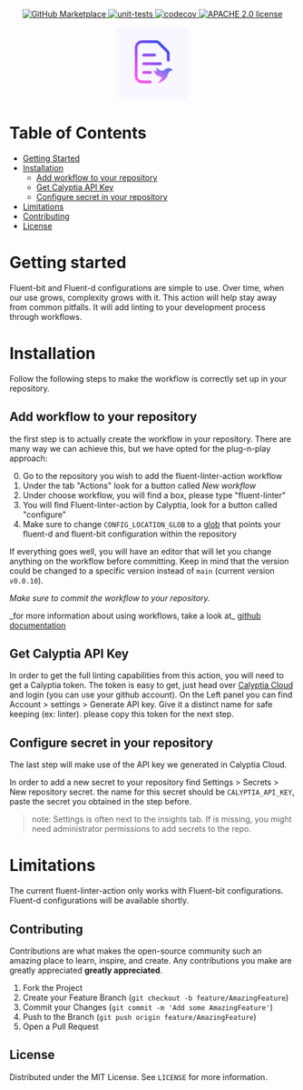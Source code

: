 <p align="center">
    <a href="https://github.com/marketplace/actions/fluent-linter-action">
      <img src="https://img.shields.io/badge/Marketplace-v2-undefined.svg?logo=github&logoColor=white&style=flat" alt="GitHub Marketplace" />
    </a>
    <a href="https://github.com/calyptia/fluent-lint-action/actions/workflows/unit-tests.yml">
      <img src="https://github.com/calyptia/fluent-linter-action/actions/workflows/unit-tests.yml/badge.svg" alt="unit-tests" />
    </a>
    <a href="https://codecov.io/gh/calyptia/fluent-linter-action">
      <img src="https://codecov.io/gh/calyptia/fluent-linter-action/branch/main/graph/badge.svg?token=48gHuQl8zV" alt="codecov" />
    </a>
  <a href="https://github.com/calyptia/fluent-linter-action/blob/main/LICENSE">
      <img src="https://img.shields.io/github/license/calyptia/fluent-linter-action" alt="APACHE 2.0 license" />
    </a>
</p>

<p align="center">
  <a href="https://github.com/calyptia/fluent-linter-action">
    <img src="logo.png" alt="Logo" width="128" height="128">
  </a>

  </p>

# Table of Contents

- [Getting Started](#getting-started)
- [Installation](#installation)
  - [Add workflow to your repository](#add-workflow-to-your-repository)
  - [Get Calyptia API Key](#get-calyptia-api-key)
  - [Configure secret in your repository](#configure-secret-in-your-repository)
- [Limitations](#limitations)
- [Contributing](#contributing)
- [License](#license)

# Getting started

Fluent-bit and Fluent-d configurations are simple to use. Over time, when our use grows, complexity grows with it. This action will help stay away from common pitfalls. It will add linting to your development process through workflows.

# Installation

Follow the following steps to make the workflow is correctly set up in your repository.

## Add workflow to your repository

the first step is to actually create the workflow in your repository. There are many way we can achieve this, but we have opted for the plug-n-play approach:

0. Go to the repository you wish to add the fluent-linter-action workflow
1. Under the tab "Actions" look for a button called _New workflow_
2. Under choose workflow, you will find a box, please type "fluent-linter"
3. You will find Fluent-linter-action by Calyptia, look for a button called "configure"
4. Make sure to change `CONFIG_LOCATION_GLOB` to a [glob](<https://en.wikipedia.org/wiki/Glob_(programming)>) that points your fluent-d and fluent-bit configuration within the repository

If everything goes well, you will have an editor that will let you change anything on the workflow before committing. Keep in mind that the version could be changed to a specific version instead of `main` (current version `v0.0.10`).

_Make sure to commit the workflow to your repository._

\_for more information about using workflows, take a look at\_ [github documentation](https://docs.github.com/en/actions/learn-github-actions/using-starter-workflows)

## Get Calyptia API Key

In order to get the full linting capabilities from this action, you will need to get a Calyptia token. The token is easy to get, just head over [Calyptia Cloud](https://cloud.calyptia.com/) and login (you can use your github account). On the Left panel you can find Account > settings > Generate API key. Give it a distinct name for safe keeping (ex: linter). please copy this token for the next step.

## Configure secret in your repository

The last step will make use of the API key we generated in Calyptia Cloud.

In order to add a new secret to your repository find Settings > Secrets > New repository secret. the name for this secret should be `CALYPTIA_API_KEY`, paste the secret you obtained in the step before.

> note: Settings is often next to the insights tab. If is missing, you might need administrator permissions to add secrets to the repo.

# Limitations

The current fluent-linter-action only works with Fluent-bit configurations. Fluent-d configurations will be available shortly.

<!-- CONTRIBUTING -->

## Contributing

Contributions are what makes the open-source community such an amazing place to learn, inspire, and create. Any contributions you make are greatly appreciated **greatly appreciated**.

1. Fork the Project
2. Create your Feature Branch (`git checkout -b feature/AmazingFeature`)
3. Commit your Changes (`git commit -m 'Add some AmazingFeature'`)
4. Push to the Branch (`git push origin feature/AmazingFeature`)
5. Open a Pull Request

<!-- LICENSE -->

## License

Distributed under the MIT License. See `LICENSE` for more information.
